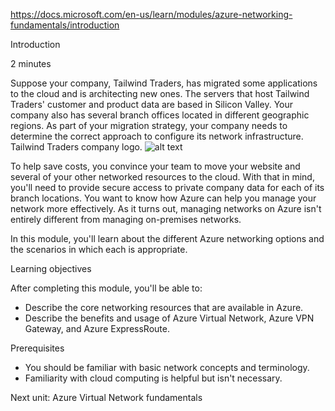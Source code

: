 https://docs.microsoft.com/en-us/learn/modules/azure-networking-fundamentals/introduction

Introduction

2 minutes

Suppose your company, Tailwind Traders, has migrated some applications to the cloud and is architecting new ones. The servers that host Tailwind Traders' customer and product data are based in Silicon Valley. Your company also has several branch offices located in different geographic regions. As part of your migration strategy, your company needs to determine the correct approach to configure its network infrastructure.
Tailwind Traders company logo.
![alt text](https://docs.microsoft.com/en-us/learn/azure-fundamentals/shared/media/tailwind-traders-logo.png)

To help save costs, you convince your team to move your website and several of your other networked resources to the cloud. With that in mind, you'll need to provide secure access to private company data for each of its branch locations. You want to know how Azure can help you manage your network more effectively. As it turns out, managing networks on Azure isn't entirely different from managing on-premises networks.

In this module, you'll learn about the different Azure networking options and the scenarios in which each is appropriate.


Learning objectives

After completing this module, you'll be able to:
* Describe the core networking resources that are available in Azure.
* Describe the benefits and usage of Azure Virtual Network, Azure VPN Gateway, and Azure ExpressRoute.


Prerequisites
* You should be familiar with basic network concepts and terminology.
* Familiarity with cloud computing is helpful but isn't necessary.

Next unit: Azure Virtual Network fundamentals


